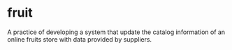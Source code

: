 # fruit
A practice of developing a system that update the catalog information of an online fruits store with data provided by suppliers.
